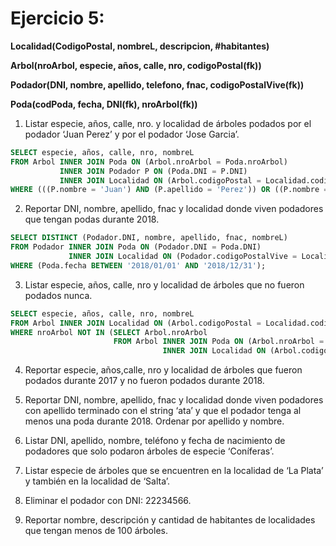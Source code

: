 # Ejercicio 5:

**Localidad(CodigoPostal, nombreL, descripcion, #habitantes)**

**Arbol(nroArbol, especie, años, calle, nro, codigoPostal(fk))**

**Podador(DNI, nombre, apellido, telefono, fnac, codigoPostalVive(fk))**

**Poda(codPoda, fecha, DNI(fk), nroArbol(fk))**

1. Listar especie, años, calle, nro. y localidad de árboles podados por el podador ‘Juan Perez’ y
   por el podador ‘Jose Garcia’.

```sql
SELECT especie, años, calle, nro, nombreL
FROM Arbol INNER JOIN Poda ON (Arbol.nroArbol = Poda.nroArbol)
           INNER JOIN Podador P ON (Poda.DNI = P.DNI)
           INNER JOIN Localidad ON (Arbol.codigoPostal = Localidad.codigoPostal)
WHERE (((P.nombre = 'Juan') AND (P.apellido = 'Perez')) OR ((P.nombre = 'Jose') AND (P.apellido = 'Garcia')));
```

2. Reportar DNI, nombre, apellido, fnac y localidad donde viven podadores que tengan podas
   durante 2018.

```sql
SELECT DISTINCT (Podador.DNI, nombre, apellido, fnac, nombreL)
FROM Podador INNER JOIN Poda ON (Podador.DNI = Poda.DNI)
             INNER JOIN Localidad ON (Podador.codigoPostalVive = Localidad.codigoPostal)
WHERE (Poda.fecha BETWEEN '2018/01/01' AND '2018/12/31');
```

3. Listar especie, años, calle, nro y localidad de árboles que no fueron podados nunca.

```sql
SELECT especie, años, calle, nro, nombreL
FROM Arbol INNER JOIN Localidad ON (Arbol.codigoPostal = Localidad.codigoPostal)
WHERE nroArbol NOT IN (SELECT Arbol.nroArbol
                       FROM Arbol INNER JOIN Poda ON (Arbol.nroArbol = Poda.nroArbol)
                                  INNER JOIN Localidad ON (Arbol.codigoPostal = Localidad.codigoPostal));
```

4. Reportar especie, años,calle, nro y localidad de árboles que fueron podados durante 2017 y
   no fueron podados durante 2018.



5. Reportar DNI, nombre, apellido, fnac y localidad donde viven podadores con apellido
   terminado con el string ‘ata’ y que el podador tenga al menos una poda durante 2018.
   Ordenar por apellido y nombre.
6. Listar DNI, apellido, nombre, teléfono y fecha de nacimiento de podadores que solo podaron
   árboles de especie ‘Coníferas’.
7. Listar especie de árboles que se encuentren en la localidad de ‘La Plata’ y también en la
   localidad de ‘Salta’.
8. Eliminar el podador con DNI: 22234566.
9. Reportar nombre, descripción y cantidad de habitantes de localidades que tengan menos de
   100 árboles.
